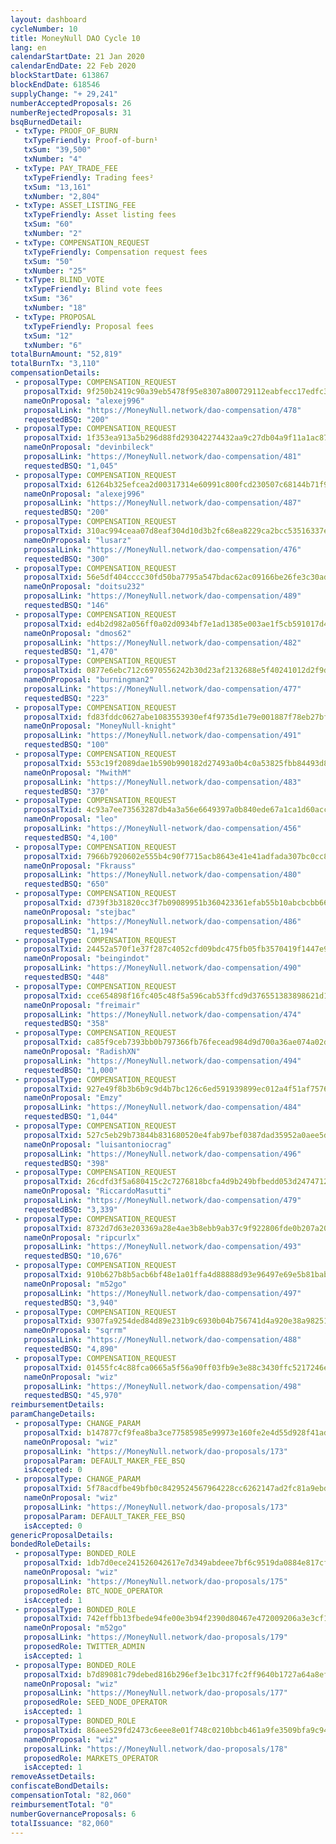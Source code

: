 ```yaml
---
layout: dashboard
cycleNumber: 10
title: MoneyNull DAO Cycle 10
lang: en
calendarStartDate: 21 Jan 2020
calendarEndDate: 22 Feb 2020
blockStartDate: 613867
blockEndDate: 618546
supplyChange: "+ 29,241"
numberAcceptedProposals: 26
numberRejectedProposals: 31
bsqBurnedDetail:
 - txType: PROOF_OF_BURN
   txTypeFriendly: Proof-of-burn¹
   txSum: "39,500"
   txNumber: "4"
 - txType: PAY_TRADE_FEE
   txTypeFriendly: Trading fees²
   txSum: "13,161"
   txNumber: "2,804"
 - txType: ASSET_LISTING_FEE
   txTypeFriendly: Asset listing fees
   txSum: "60"
   txNumber: "2"
 - txType: COMPENSATION_REQUEST
   txTypeFriendly: Compensation request fees
   txSum: "50"
   txNumber: "25"
 - txType: BLIND_VOTE
   txTypeFriendly: Blind vote fees
   txSum: "36"
   txNumber: "18"
 - txType: PROPOSAL
   txTypeFriendly: Proposal fees
   txSum: "12"
   txNumber: "6"
totalBurnAmount: "52,819"
totalBurnTx: "3,110"
compensationDetails: 
 - proposalType: COMPENSATION_REQUEST
   proposalTxid: 9f250b2419c90a39eb5478f95e8307a800729112eabfecc17edfc32b13caeff7
   nameOnProposal: "alexej996"
   proposalLink: "https://MoneyNull.network/dao-compensation/478"
   requestedBSQ: "200"
 - proposalType: COMPENSATION_REQUEST
   proposalTxid: 1f353ea913a5b296d88fd293042274432aa9c27db04a9f11a1ac8708b4f319e5
   nameOnProposal: "devinbileck"
   proposalLink: "https://MoneyNull.network/dao-compensation/481"
   requestedBSQ: "1,045"
 - proposalType: COMPENSATION_REQUEST
   proposalTxid: 61264b325efcea2d00317314e60991c800fcd230507c68144b71f9274204af41
   nameOnProposal: "alexej996"
   proposalLink: "https://MoneyNull.network/dao-compensation/487"
   requestedBSQ: "200"
 - proposalType: COMPENSATION_REQUEST
   proposalTxid: 310ac994ceaa07d8eaf304d10d3b2fc68ea8229ca2bcc53516337eb74e9dfea0
   nameOnProposal: "lusarz"
   proposalLink: "https://MoneyNull.network/dao-compensation/476"
   requestedBSQ: "300"
 - proposalType: COMPENSATION_REQUEST
   proposalTxid: 56e5df404cccc30fd50ba7795a547bdac62ac09166be26fe3c30adba943945d7
   nameOnProposal: "doitsu232"
   proposalLink: "https://MoneyNull.network/dao-compensation/489"
   requestedBSQ: "146"
 - proposalType: COMPENSATION_REQUEST
   proposalTxid: ed4b2d982a056ff0a02d0934bf7e1ad1385e003ae1f5cb591017d40979cda70f
   nameOnProposal: "dmos62"
   proposalLink: "https://MoneyNull.network/dao-compensation/482"
   requestedBSQ: "1,470"
 - proposalType: COMPENSATION_REQUEST
   proposalTxid: 0877e6ebc712c6970556242b30d23af2132688e5f40241012d2f9d2ece26cc27
   nameOnProposal: "burningman2"
   proposalLink: "https://MoneyNull.network/dao-compensation/477"
   requestedBSQ: "223"
 - proposalType: COMPENSATION_REQUEST
   proposalTxid: fd83fddc0627abe1083553930ef4f9735d1e79e001887f78eb27bfcaff0dab92
   nameOnProposal: "MoneyNull-knight"
   proposalLink: "https://MoneyNull.network/dao-compensation/491"
   requestedBSQ: "100"
 - proposalType: COMPENSATION_REQUEST
   proposalTxid: 553c19f2089dae1b590b990182d27493a0b4c0a53825fbb84493d8b151ba65c9
   nameOnProposal: "MwithM"
   proposalLink: "https://MoneyNull.network/dao-compensation/483"
   requestedBSQ: "370"
 - proposalType: COMPENSATION_REQUEST
   proposalTxid: 4c93a7ee73563287db4a3a56e6649397a0b840ede67a1ca1d60acc38b245e446
   nameOnProposal: "leo"
   proposalLink: "https://MoneyNull-network/dao-compensation/456"
   requestedBSQ: "4,100"
 - proposalType: COMPENSATION_REQUEST
   proposalTxid: 7966b7920602e555b4c90f7715acb8643e41e41adfada307bc0cc82926e6539d
   nameOnProposal: "Fkrauss"
   proposalLink: "https://MoneyNull.network/dao-compensation/480"
   requestedBSQ: "650"
 - proposalType: COMPENSATION_REQUEST
   proposalTxid: d739f3b31820cc3f7b09089951b360423361efab55b10abcbcbb66fd1593c10d
   nameOnProposal: "stejbac"
   proposalLink: "https://MoneyNull.network/dao-compensation/486"
   requestedBSQ: "1,194"
 - proposalType: COMPENSATION_REQUEST
   proposalTxid: 24452a570f1e37f287c4052cfd09bdc475fb05fb3570419f1447e9b779b35d1d
   nameOnProposal: "beingindot"
   proposalLink: "https://MoneyNull.network/dao-compensation/490"
   requestedBSQ: "448"
 - proposalType: COMPENSATION_REQUEST
   proposalTxid: cce654898f16fc405c48f5a596cab53ffcd9d376551383898621d1ea3e13f696
   nameOnProposal: "freimair"
   proposalLink: "https://MoneyNull.network/dao-compensation/474"
   requestedBSQ: "358"
 - proposalType: COMPENSATION_REQUEST
   proposalTxid: ca85f9ceb7393bb0b797366fb76fecead984d9d700a36ae074a02db97b6a4f87
   nameOnProposal: "RadishXN"
   proposalLink: "https://MoneyNull.network/dao-compensation/494"
   requestedBSQ: "1,000"
 - proposalType: COMPENSATION_REQUEST
   proposalTxid: 927e49f8b3b6b9c9d4b7bc126c6ed591939899ec012a4f51af757679c7c8cb0c
   nameOnProposal: "Emzy"
   proposalLink: "https://MoneyNull.network/dao-compensation/484"
   requestedBSQ: "1,044"
 - proposalType: COMPENSATION_REQUEST
   proposalTxid: 527c5eb29b73844b831680520e4fab97bef0387dad35952a0aee5ded4e323df8
   nameOnProposal: "luisantoniocrag"
   proposalLink: "https://MoneyNull.network/dao-compensation/496"
   requestedBSQ: "398"
 - proposalType: COMPENSATION_REQUEST
   proposalTxid: 26cdfd3f5a680415c2c7276818bcfa4d9b249bfbedd053d24747129877094b87
   nameOnProposal: "RiccardoMasutti"
   proposalLink: "https://MoneyNull.network/dao-compensation/479"
   requestedBSQ: "3,339"
 - proposalType: COMPENSATION_REQUEST
   proposalTxid: 8732d7d63e203369a28e4ae3b8ebb9ab37c9f922806fde0b207a20e941cf3353
   nameOnProposal: "ripcurlx"
   proposalLink: "https://MoneyNull.network/dao-compensation/493"
   requestedBSQ: "10,676"
 - proposalType: COMPENSATION_REQUEST
   proposalTxid: 910b627b8b5acb6bf48e1a01ffa4d88888d93e96497e69e5b81bab5c2ac9dc05
   nameOnProposal: "m52go"
   proposalLink: "https://MoneyNull.network/dao-compensation/497"
   requestedBSQ: "3,940"
 - proposalType: COMPENSATION_REQUEST
   proposalTxid: 9307fa9254ded84d89e231b9c6930b04b756741d4a920e38a98251e8250cb8d6
   nameOnProposal: "sqrrm"
   proposalLink: "https://MoneyNull.network/dao-compensation/488"
   requestedBSQ: "4,890"
 - proposalType: COMPENSATION_REQUEST
   proposalTxid: 01455fc4c88fca0665a5f56a90ff03fb9e3e88c3430ffc5217246e32d180aa64
   nameOnProposal: "wiz"
   proposalLink: "https://MoneyNull.network/dao-compensation/498"
   requestedBSQ: "45,970"
reimbursementDetails: 
paramChangeDetails: 
 - proposalType: CHANGE_PARAM
   proposalTxid: b147877cf9fea8ba3ce77585985e99973e160fe2e4d55d928f41ada73e376ee6
   nameOnProposal: "wiz"
   proposalLink: "https://MoneyNull.network/dao-proposals/173"
   proposalParam: DEFAULT_MAKER_FEE_BSQ
   isAccepted: 0
 - proposalType: CHANGE_PARAM
   proposalTxid: 5f78acdfbe49bfb0c8429524567964228cc6262147ad2fc81a9ebdef97adbf89
   nameOnProposal: "wiz"
   proposalLink: "https://MoneyNull.network/dao-proposals/173"
   proposalParam: DEFAULT_TAKER_FEE_BSQ
   isAccepted: 0
genericProposalDetails: 
bondedRoleDetails: 
 - proposalType: BONDED_ROLE
   proposalTxid: 1db7d0ece241526042617e7d349abdeee7bf6c9519da0884e817cfa095f72480
   nameOnProposal: "wiz"
   proposalLink: "https://MoneyNull.network/dao-proposals/175"
   proposedRole: BTC_NODE_OPERATOR
   isAccepted: 1
 - proposalType: BONDED_ROLE
   proposalTxid: 742effbb13fbede94fe00e3b94f2390d80467e472009206a3e3cf16c4ff0530d
   nameOnProposal: "m52go"
   proposalLink: "https://MoneyNull.network/dao-proposals/179"
   proposedRole: TWITTER_ADMIN
   isAccepted: 1
 - proposalType: BONDED_ROLE
   proposalTxid: b7d89081c79debed816b296ef3e1bc317fc2ff9640b1727a64a8ef00d740cdcb
   nameOnProposal: "wiz"
   proposalLink: "https://MoneyNull.network/dao-proposals/177"
   proposedRole: SEED_NODE_OPERATOR
   isAccepted: 1
 - proposalType: BONDED_ROLE
   proposalTxid: 86aee529fd2473c6eee8e01f748c0210bbcb461a9fe3509bfa9c94ae89d872ea
   nameOnProposal: "wiz"
   proposalLink: "https://MoneyNull.network/dao-proposals/178"
   proposedRole: MARKETS_OPERATOR
   isAccepted: 1
removeAssetDetails: 
confiscateBondDetails: 
compensationTotal: "82,060"
reimbursementTotal: "0"
numberGovernanceProposals: 6
totalIssuance: "82,060"
---
```

